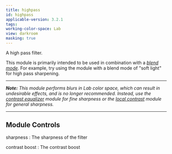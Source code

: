```yaml
---
title: highpass
id: highpass
applicable-version: 3.2.1
tags: 
working-color-space: Lab
view: darkroom
masking: true
---
```


A high pass filter. 

This module is primarily intended to be used in combination with a [_blend mode_](../../darkroom/masking-and-blending/blend-modes.md). For example, try using the module with a blend mode of "soft light" for high pass sharpening.

---

_**Note:** This module performs blurs in Lab color space, which can result in undesirable effects, and is no longer recommended. Instead, use the [contrast equalizer](./contrast-equalizer.md) module for fine sharpness or the [local contrast](./local-contrast.md) module for general sharpness._

---

## Module Controls

sharpness
: The sharpness of the filter

contrast boost
: The contrast boost
